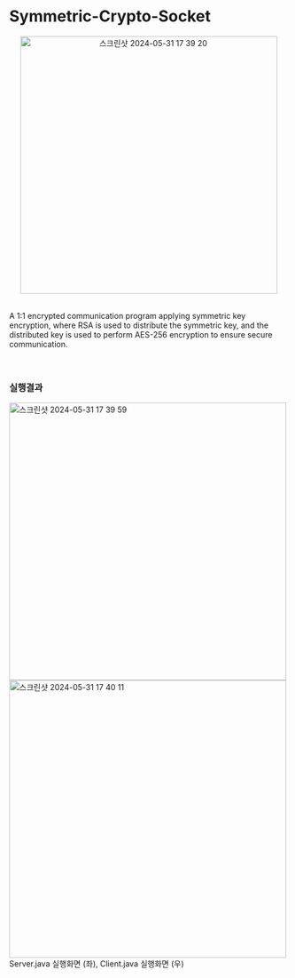 # Symmetric-Crypto-Socket
<p align="center">
<img width="464" alt="스크린샷 2024-05-31 17 39 20" src="https://github.com/nanac0n/Symmetric-Crypto-Socket/assets/95338133/54a669af-4a5b-40c7-aa55-bb8122e702a6"></p>
<br> A 1:1 encrypted communication program applying symmetric key encryption, where RSA is used to distribute the symmetric key, and the distributed key is used to perform AES-256 encryption to ensure secure communication. <br>
<br>
<br>


### 실행결과

<img width="500" alt="스크린샷 2024-05-31 17 39 59" src="https://github.com/nanac0n/Symmetric-Crypto-Socket/assets/95338133/230d40ba-fa36-46bb-8dd9-ab09c9aeaaa0">
<img width="500" alt="스크린샷 2024-05-31 17 40 11" src="https://github.com/nanac0n/Symmetric-Crypto-Socket/assets/95338133/ed16af6e-6994-47fa-b826-b84a0ea4a2ab">
<br>
Server.java 실행화면 (좌), Client.java 실행화면 (우)
